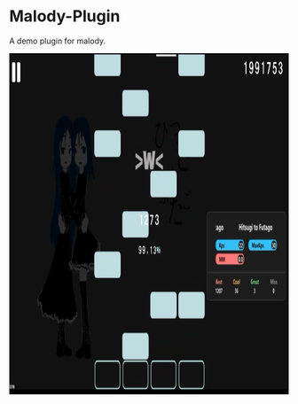 # Malody-Plugin
A demo plugin for malody.

<img src="https://github.com/TKazer/Malody-Plugin/blob/master/Pictures/UFW~Q%5D(E4%7D%243%5D%60MB%25Y%7BB)H1.png" width="1076" height="616" />
